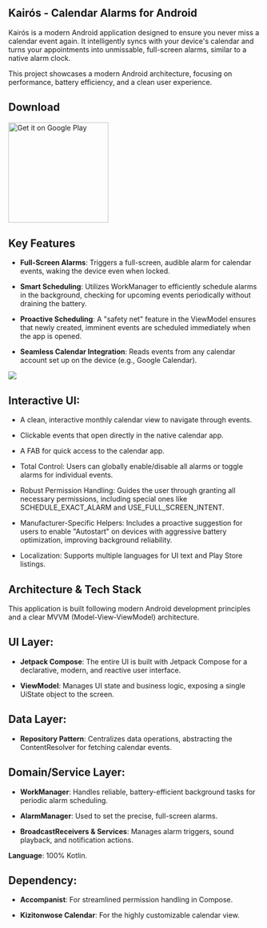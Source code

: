 ## Kairós - Calendar Alarms for Android
Kairós is a modern Android application designed to ensure you never miss a calendar event again. It intelligently syncs with your device's calendar and turns your appointments into unmissable, full-screen alarms, similar to a native alarm clock.

This project showcases a modern Android architecture, focusing on performance, battery efficiency, and a clean user experience.

## Download
<a href='https://play.google.com/store/apps/details?id=digital.tonima.kairos' target="_blank" rel="noopener noreferrer"><img alt='Get it on Google Play' src='https://play.google.com/intl/en_us/badges/static/images/badges/en_badge_web_generic.png' width='200'/></a>

## Key Features
- <b>Full-Screen Alarms</b>: Triggers a full-screen, audible alarm for calendar events, waking the device even when locked.

- <b>Smart Scheduling</b>: Utilizes WorkManager to efficiently schedule alarms in the background, checking for upcoming events periodically without draining the battery.

- <b>Proactive Scheduling</b>: A "safety net" feature in the ViewModel ensures that newly created, imminent events are scheduled immediately when the app is opened.

- <b>Seamless Calendar Integration</b>: Reads events from any calendar account set up on the device (e.g., Google Calendar).

[![](https://mermaid.ink/img/pako:eNqFVV1z2jgU_SsaPWxeIA3bGAKd6Q6BktCGfAFpE5NhFPuCNRjZK8mkKZP97b2STGyz2VmewNxzzz3nHslbGiQh0A5dSpZGZNKfCYIflT25B900nQ8F15zF_BfTPBGuwHy6_lSBJFcpCGUKH0m9_pmcbnsRBCtyDXLNlUKEev1UgE6xiHTjmJxJJjSEFtPzx1HyTEaMCzIdkjr5sgGhx4EEEI_74JHpKpYW2HfAgovcwt8ZKI1tysC-Gy1_AiKciT2hpyxYLWWSiXA-DiIIsxg55t8TuRoxwZYgi2ZffBRLBlwizQXLRBA55QM_R4IZiCchD4hpALI8ysBoQH3yhfzTIFGSSQs-87sxk-uC2yGJzIQqw89s9fn2nCnSYzFKYbKk_6-y1-eG6h6UhQz9m8yQvoEWiSR8veYCrSZgDK8QDS3qqz_gscY5XAF5Ygp3hj5nZvWphAVIEAFUoF8t9FthBzPSFNlw5jZbllp155uFXjgzcufRpDhUROX1Yd7ucV_pZWLBIz-3Tukkfat6b-fTIWYbxbHABHt-x-F5hKchLvr2bMfLrQ26YBu-ZBrUB5QtQUVQSfalrb3y39qQBWicWe28M4avE6Gj8uRXFnXtz-jBmCHghVyCPiDuDL2zohkto6-d05_2J75xE-tkuYxxACacZ-Vxb2wOBXvC_ew3sf_1uXr789bvMdxy7Nr83yKt1-bL_mViqucTyZe4VYx4QXiRHwqUOeFrwFPMTFPLPa6GQTu4ct1uIQC-qWZobGGTrRtO48bIRRKsOmRYOEHMzjdQOS6TUoimvoFghAz6D4JdpHaMY3NHjEFueABl1qnF3bkLaZDFcd3dX-QDOQcWqvo0xeaaL3hg79HHfebdQf3uD5cikbBTWrNBJvATgqwMfC_RY6xMzcWlI5jbcQuSO0OSz2TE5fb-cPZ2jR8c48fxpKGEynxl6FTEBfjeL0tyQPLMdUQOzCgH5CnTuqr1hwU-YOBtRIOYBytVLa9m_N6Q_2et7dbtFiISscuEkZJ7CGG544N7G5z6ptG_t4r7diJJkaAyvNvN8dVF0Bq-RHlIO1pmUKNrvJOZ-Um3pmxGcSVrmNEOfsXrdzWjM_GKmJSJhyRZ72D4ClpGtLNgscJfWRoieZ8zXG9RgoQgezixph3PdqCdLf1JO62Tw8bxUaPd8Bpes_Fno1mjL7Rz7B0etVsfPa_Z9LyTVtvzXmv0l-VsHHpH7Y9Hx61m4-Sk6bWbrdfffMd-NQ?type=png)](https://mermaid.live/edit#pako:eNqFVV1z2jgU_SsaPWxeIA3bGAKd6Q6BktCGfAFpE5NhFPuCNRjZK8mkKZP97b2STGyz2VmewNxzzz3nHslbGiQh0A5dSpZGZNKfCYIflT25B900nQ8F15zF_BfTPBGuwHy6_lSBJFcpCGUKH0m9_pmcbnsRBCtyDXLNlUKEev1UgE6xiHTjmJxJJjSEFtPzx1HyTEaMCzIdkjr5sgGhx4EEEI_74JHpKpYW2HfAgovcwt8ZKI1tysC-Gy1_AiKciT2hpyxYLWWSiXA-DiIIsxg55t8TuRoxwZYgi2ZffBRLBlwizQXLRBA55QM_R4IZiCchD4hpALI8ysBoQH3yhfzTIFGSSQs-87sxk-uC2yGJzIQqw89s9fn2nCnSYzFKYbKk_6-y1-eG6h6UhQz9m8yQvoEWiSR8veYCrSZgDK8QDS3qqz_gscY5XAF5Ygp3hj5nZvWphAVIEAFUoF8t9FthBzPSFNlw5jZbllp155uFXjgzcufRpDhUROX1Yd7ucV_pZWLBIz-3Tukkfat6b-fTIWYbxbHABHt-x-F5hKchLvr2bMfLrQ26YBu-ZBrUB5QtQUVQSfalrb3y39qQBWicWe28M4avE6Gj8uRXFnXtz-jBmCHghVyCPiDuDL2zohkto6-d05_2J75xE-tkuYxxACacZ-Vxb2wOBXvC_ew3sf_1uXr789bvMdxy7Nr83yKt1-bL_mViqucTyZe4VYx4QXiRHwqUOeFrwFPMTFPLPa6GQTu4ct1uIQC-qWZobGGTrRtO48bIRRKsOmRYOEHMzjdQOS6TUoimvoFghAz6D4JdpHaMY3NHjEFueABl1qnF3bkLaZDFcd3dX-QDOQcWqvo0xeaaL3hg79HHfebdQf3uD5cikbBTWrNBJvATgqwMfC_RY6xMzcWlI5jbcQuSO0OSz2TE5fb-cPZ2jR8c48fxpKGEynxl6FTEBfjeL0tyQPLMdUQOzCgH5CnTuqr1hwU-YOBtRIOYBytVLa9m_N6Q_2et7dbtFiISscuEkZJ7CGG544N7G5z6ptG_t4r7diJJkaAyvNvN8dVF0Bq-RHlIO1pmUKNrvJOZ-Um3pmxGcSVrmNEOfsXrdzWjM_GKmJSJhyRZ72D4ClpGtLNgscJfWRoieZ8zXG9RgoQgezixph3PdqCdLf1JO62Tw8bxUaPd8Bpes_Fno1mjL7Rz7B0etVsfPa_Z9LyTVtvzXmv0l-VsHHpH7Y9Hx61m4-Sk6bWbrdfffMd-NQ)

## Interactive UI:

- A clean, interactive monthly calendar view to navigate through events.

- Clickable events that open directly in the native calendar app.

- A FAB for quick access to the calendar app.

- Total Control: Users can globally enable/disable all alarms or toggle alarms for individual events.

- Robust Permission Handling: Guides the user through granting all necessary permissions, including special ones like SCHEDULE_EXACT_ALARM and USE_FULL_SCREEN_INTENT.

- Manufacturer-Specific Helpers: Includes a proactive suggestion for users to enable "Autostart" on devices with aggressive battery optimization, improving background reliability.

 - Localization: Supports multiple languages for UI text and Play Store listings.

## Architecture & Tech Stack
This application is built following modern Android development principles and a clear MVVM (Model-View-ViewModel) architecture.

## UI Layer:

 - <b>Jetpack Compose</b>: The entire UI is built with Jetpack Compose for a declarative, modern, and reactive user interface.

- <b>ViewModel</b>: Manages UI state and business logic, exposing a single UiState object to the screen.

## Data Layer:

- <b>Repository Pattern</b>: Centralizes data operations, abstracting the ContentResolver for fetching calendar events.

## Domain/Service Layer:

- <b>WorkManager</b>: Handles reliable, battery-efficient background tasks for periodic alarm scheduling.

 - <b>AlarmManager</b>: Used to set the precise, full-screen alarms.

- <b>BroadcastReceivers & Services</b>: Manages alarm triggers, sound playback, and notification actions.

<b>Language</b>: 100% Kotlin.

## Dependency:

 - <b>Accompanist</b>: For streamlined permission handling in Compose.

- <b>Kizitonwose Calendar</b>: For the highly customizable calendar view.

